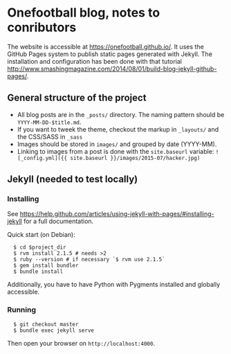 # Onefootball blog, notes to conributors

The website is accessible at https://onefootball.github.io/. It uses the GitHub Pages system to publish static pages generated with Jekyll. The installation and configuration has been done with that tutorial http://www.smashingmagazine.com/2014/08/01/build-blog-jekyll-github-pages/.

## General structure of the project

  * All blog posts are in the `_posts/` directory. The naming pattern should be `YYYY-MM-DD-$title.md`.
  * If you want to tweek the theme, checkout the markup in `_layouts/` and the CSS/SASS in `_sass`
  * Images should be stored in `images/` and grouped by date (YYYY-MM).
  * Linking to images from a post is done with the `site.baseurl` variable: `![_config.yml]({{ site.baseurl }}/images/2015-07/hacker.jpg)`

## Jekyll (needed to test locally)

### Installing

See https://help.github.com/articles/using-jekyll-with-pages/#installing-jekyll for a full documentation.

Quick start (on Debian):

```
  $ cd $project_dir
  $ rvm install 2.1.5 # needs >2
  $ ruby --version # if necessary `$ rvm use 2.1.5`
  $ gem install bundler
  $ bundle install
```

Additionally, you have to have Python with Pygments installed and globally accessible.

### Running

```
  $ git checkout master
  $ bundle exec jekyll serve
```

Then open your browser on `http://localhost:4000`.

